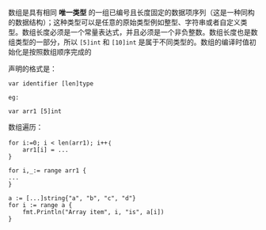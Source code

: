 数组是具有相同 **唯一类型** 的一组已编号且长度固定的数据项序列（这是一种同构的数据结构）；这种类型可以是任意的原始类型例如整型、字符串或者自定义类型。数组长度必须是一个常量表达式，并且必须是一个非负整数。数组长度也是数组类型的一部分，所以 `[5]int` 和 `[10]int` 是属于不同类型的。数组的编译时值初始化是按照数组顺序完成的

声明的格式是：
```
var identifier [len]type

eg:

var arr1 [5]int
```

数组遍历：

```
for i:=0; i < len(arr1); i++｛
	arr1[i] = ...
}
```

```
for i,_:= range arr1 {
...
}
```

```
a := [...]string{"a", "b", "c", "d"}
for i := range a {
	fmt.Println("Array item", i, "is", a[i])
}
```

